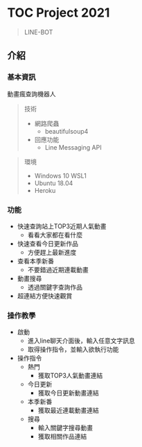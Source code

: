 # TOC Project 2021
> LINE-BOT

## 介紹
### 基本資訊

動畫瘋查詢機器人

> 技術
>   - 網路爬蟲
>     - beautifulsoup4
>   - 回應功能
>     - Line Messaging API
         
> 環境
>   - Windows 10 WSL1
>   - Ubuntu 18.04
>   - Heroku

### 功能
- 快速查詢站上TOP3近期人氣動畫
  - 看看大家都在看什麼
- 快速查看今日更新作品
  - 方便趕上最新進度
- 查看本季新番
  - 不要錯過近期連載動畫
- 動畫搜尋
  - 透過關鍵字查詢作品
- 超連結方便快速觀賞
  
### 操作教學
- 啟動
  - 進入line聊天介面後，輸入任意文字訊息
  - 取得操作指令，並輸入欲執行功能
- 操作指令
  - 熱門
    - 獲取TOP3人氣動畫連結
  - 今日更新
    - 獲取今日更新動畫連結
  - 本季新番
    - 獲取最近連載動畫連結
  - 搜尋
    - 輸入關鍵字搜尋動畫
    - 獲取相關作品連結
    
  






